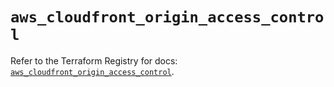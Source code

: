 # `aws_cloudfront_origin_access_control`

Refer to the Terraform Registry for docs: [`aws_cloudfront_origin_access_control`](https://registry.terraform.io/providers/hashicorp/aws/6.10.0/docs/resources/cloudfront_origin_access_control).
